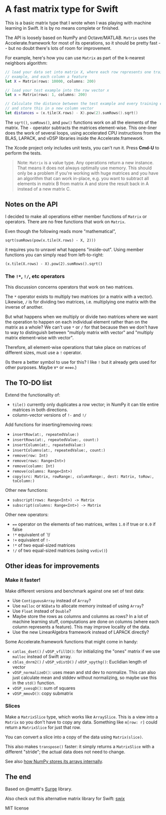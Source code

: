 # A fast matrix type for Swift

This is a basic matrix type that I wrote when I was playing with machine learning in Swift. It is by no means complete or finished.

The API is loosely based on NumPy and Octave/MATLAB. `Matrix` uses the Accelerate.framework for most of its operations, so it should be pretty fast -- but no doubt there's lots of room for improvement.

For example, here's how you can use `Matrix` as part of the k-nearest neighbors algorithm:

```swift
// load your data set into matrix X, where each row represents one training
// example, and each column a feature
let X = Matrix(rows: 10000, columns: 200)

// load your test example into the row vector x
let x = Matrix(rows: 1, columns: 200)

// Calculate the distance between the test example and every training example
// and store this in a new column vector
let distances = (x.tile(X.rows) - X).pow(2).sumRows().sqrt()
```

The `sqrt()`, `sumRows()`, and `pow()` functions work on all the elements of the matrix. The `-` operator subtracts the matrices element-wise. This one-liner does the work of several loops, using accelerated CPU instructions from the BLAS, LAPACK, and vDSP libraries inside the Accelerate.framework.

The Xcode project only includes unit tests, you can't run it. Press **Cmd-U** to perform the tests.

> Note: `Matrix` is a value type. Any operations return a new instance. That means it does not always optimally use memory. This should only be a problem if you're working with huge matrices and you have an algorithm that can work in-place, e.g. you want to subtract all elements in matrix B from matrix A and store the result back in A instead of a new matrix C.

## Notes on the API

I decided to make all operations either member functions of `Matrix` or operators. There are no free functions that work on `Matrix`.

Even though the following reads more "mathematical",

    sqrt(sumRows(pow(x.tile(X.rows) - X, 2)))

it requires you to unravel what happens "inside-out". Using member functions you can simply read from left-to-right:

    (x.tile(X.rows) - X).pow(2).sumRows().sqrt()
 
### The `!*`, `!/`, etc operators

This discussion concerns operators that work on two matrices.

The `*` operator exists to multiply two matrices (or a matrix with a vector). Likewise, `/` is for dividing two matrices, i.e. multiplying one matrix with the inverse of another.
 
But what happens when we multiply or divide two matrices where we want the operation to happen on each individual element rather than on the matrix as a whole? We can't use `*` or `/` for that because then we don't have to way to distinguish between "multiply matrix with vector" and "multiply matrix element-wise with vector".

Therefore, all element-wise operations that take place on matrices of different sizes, must use a `!` operator.

(Is there a better symbol to use for this? I like `!` but it already gets used for other purposes. Maybe `∀*` or `⊗⊘⊕⊖`.)

## The TO-DO list

Extend the functionality of:

- `tile()` currently only duplicates a row vector; in NumPy it can tile entire matrices in both directions.
- column-vector versions of `!-` and `!/`

Add functions for inserting/removing rows:

- `insertRow(at:, repeatedValue:)`
- `insertRows(at:, repeatedValue:, count:)`
- `insertColumn(at:, repeatedValue:)`
- `insertColumns(at:, repeatedValue:, count:)`
- `remove(row: Int)`
- `remove(rows: Range<Int>)`
- `remove(column: Int)`
- `remove(columns: Range<Int>)`
- `copy(src: Matrix, rowRange:, columnRange:, dest: Matrix, toRow:, toColumn:)`

Other new functions:

- `subscript(rows: Range<Int>) -> Matrix`
- `subscript(columns: Range<Int>) -> Matrix`

Other new operators:

- `==` operator on the elements of two matrices, writes `1.0` if true or `0.0` if false
- `!*` equivalent of `!/
- `!+` equivalent of `!-`
- `!*` of two equal-sized matrices
- `!/` of two equal-sized matrices (using `vvdiv()`)

## Other ideas for improvements

### Make it faster!

Make different versions and benchmark against one set of test data:

- Use `ContiguousArray` instead of `Array`?
- Use `malloc` or `NSData` to allocate memory instead of using `Array`?
- Use `Float` instead of `Double`?
- Maybe store the rows as columns and columns as rows? In a lot of machine learning stuff, computations are done on columns (where each column represents a feature). This may improve locality of the data.
- Use the new LinearAlgebra framework instead of LAPACK directly?

Some Accelerate.framework functions that might come in handy:

- `catlas_dset()` / `vDSP_vfillD()`: for initializing the "ones" matrix if we use `malloc` instead of Swift array.
- `cblas_dnrm2()` / `vDSP_vdistD()` / `vDSP_vpythg()`: Euclidian length of vector
- `vDSP_normalizeD()`: uses mean and std dev to normalize. This can also just calculate mean and stddev without normalizing, so maybe use this in the `std()` function.
- `vDSP_svesqD()`: sum of squares
- `vDSP_mmovD()`: copy submatrix

### Slices

Make a `MatrixSlice` type, which works like `ArraySlice`. This is a view into a `Matrix` so you don't have to copy any data. Something like `m[row: r]` could return a `MatrixSlice` for just that row.

You can convert a slice into a copy of the data using `Matrix(slice)`.

This also makes `transpose()` faster: it simply returns a `MatrixSlice` with a different "stride"; the actual data does not need to change.

See also [how NumPy stores its arrays internally](http://www.scipy-lectures.org/advanced/advanced_numpy/index.html).

## The end

Based on @mattt's [Surge](https://github.com/mattt/Surge) library.

Also check out this alternative matrix library for Swift: [swix](http://scottsievert.com/swix/)

MIT license
